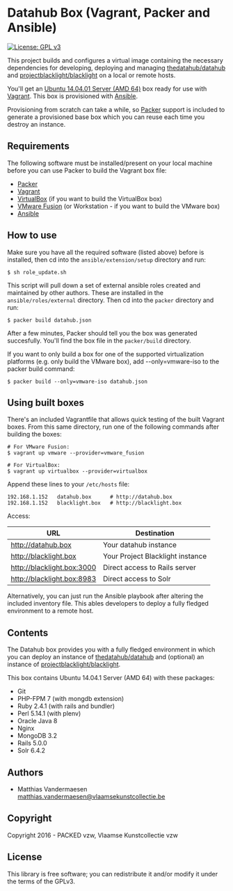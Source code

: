 # Datahub Box (Vagrant, Packer and Ansible)

[![License: GPL v3](https://img.shields.io/badge/License-GPL%20v3-blue.svg)](http://www.gnu.org/licenses/gpl-3.0)

This project builds and configures a virtual image containing the necessary
dependencies for developing, deploying and managing [thedatahub/datahub](github.com/thedatahub/datahub)
and [projectblacklight/blacklight](https://github.com/projectblacklight/blacklight)
on a local or remote hosts.

You'll get an [Ubuntu 14.04.01 Server (AMD 64)](old-releases.ubuntu.com/releases/trusty/)
box ready for use with [Vagrant](https://www.vagrantup.com/). This box is
provisioned with [Ansible](https://www.ansible.com/).

Provisioning from scratch can take a while, so [Packer](http://www.packer.io/)
support is included to generate a provisioned base box which you can reuse each
time you destroy an instance.

## Requirements

The following software must be installed/present on your local machine before
you can use Packer to build the Vagrant box file:

  - [Packer](http://www.packer.io/)
  - [Vagrant](http://vagrantup.com/)
  - [VirtualBox](https://www.virtualbox.org/) (if you want to build the
    VirtualBox box)
  - [VMware Fusion](http://www.vmware.com/products/fusion/) (or Workstation - if
    you want to build the VMware box)
  - [Ansible](http://docs.ansible.com/intro_installation.html)

## How to use

Make sure you have all the required software (listed above) before is installed,
then cd into the `ansible/extension/setup` directory and run:

```
$ sh role_update.sh
```

This script will pull down a set of external ansible roles created and
maintained by other authors. These are installed in the `ansible/roles/external`
directory. Then cd into the `packer` directory and run:

```
$ packer build datahub.json
```

After a few minutes, Packer should tell you the box was generated succesfully.
You'll find the box file in the `packer/build` directory.

If you want to only build a box for one of the supported virtualization
platforms (e.g. only build the VMware box), add --only=vmware-iso to the packer
build command:

```
$ packer build --only=vmware-iso datahub.json
```

## Using built boxes

There's an included Vagrantfile that allows quick testing of the built Vagrant
boxes. From this same directory, run one of the following commands after
building the boxes:

```
# For VMware Fusion:
$ vagrant up vmware --provider=vmware_fusion

# For VirtualBox:
$ vagrant up virtualbox --provider=virtualbox
```

Append these lines to your `/etc/hosts` file:

```
192.168.1.152   datahub.box      # http://datahub.box
192.168.1.152   blacklight.box   # http://blacklight.box
```

Access:

| URL                         |  Destination                       |
| --------------------------- |  --------------------------------- |
|  http://datahub.box         |  Your datahub instance             |
|  http://blacklight.box      |  Your Project Blacklight instance  |
|  http://blacklight.box:3000 |  Direct access to Rails server     |
|  http://blacklight.box:8983 |  Direct access to Solr             |

Alternatively, you can just run the Ansible playbook after altering the included
inventory file. This ables developers to deploy a fully fledged environment to
a remote host.

## Contents

The Datahub box provides you with a fully fledged environment in which you can
deploy an instance of [thedatahub/datahub](github.com/thedatahub/datahub) and
(optional) an instance of [projectblacklight/blacklight](https://github.com/projectblacklight/blacklight).

This box contains Ubuntu 14.04.1 Server (AMD 64) with these packages:

* Git
* PHP-FPM 7 (with mongdb extension)
* Ruby 2.4.1 (with rails and bundler)
* Perl 5.14.1 (with plenv)
* Oracle Java 8
* Nginx
* MongoDB 3.2
* Rails 5.0.0
* Solr 6.4.2

## Authors

* Matthias Vandermaesen <matthias.vandermaesen@vlaamsekunstcollectie.be>

## Copyright

Copyright 2016 - PACKED vzw, Vlaamse Kunstcollectie vzw

## License

This library is free software; you can redistribute it and/or modify it under
the terms of the GPLv3.

